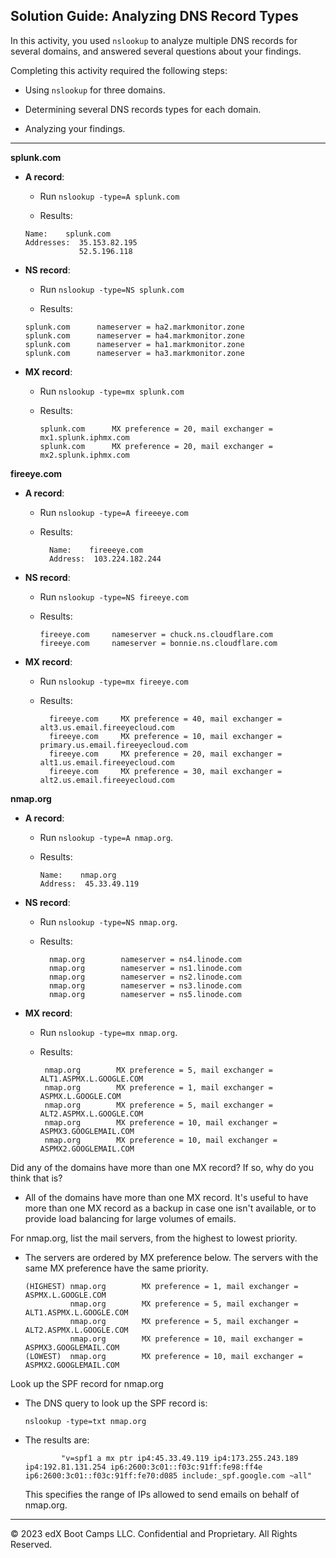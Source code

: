 ## Solution Guide: Analyzing DNS Record Types

In this activity, you used `nslookup` to analyze multiple DNS records for several domains, and answered several questions about your findings. 

Completing this activity required the following steps:

- Using `nslookup` for three domains. 

- Determining several DNS records types for each domain.

- Analyzing your findings. 
   
---

**splunk.com** 

  - **A record**: 
    - Run `nslookup -type=A splunk.com`
      
    - Results: 
      
    ```
    Name:    splunk.com
    Addresses:  35.153.82.195
                52.5.196.118

    ```
      
   - **NS record**: 

      - Run `nslookup -type=NS splunk.com`
    
      - Results:
    
      ```
      splunk.com      nameserver = ha2.markmonitor.zone
      splunk.com      nameserver = ha4.markmonitor.zone
      splunk.com      nameserver = ha1.markmonitor.zone
      splunk.com      nameserver = ha3.markmonitor.zone

      ```
    
  - **MX record**:

    - Run `nslookup -type=mx splunk.com`

    - Results:

      ```
      splunk.com      MX preference = 20, mail exchanger = mx1.splunk.iphmx.com
      splunk.com      MX preference = 20, mail exchanger = mx2.splunk.iphmx.com

      ```

**fireeye.com**

- **A record**: 

  - Run `nslookup -type=A fireeeye.com`
  
  - Results: 
  
    ```
      Name:    fireeeye.com
      Address:  103.224.182.244

    ```

- **NS record**: 

  - Run `nslookup -type=NS fireeye.com`
  
  - Results:
  
    ```  
    fireeye.com     nameserver = chuck.ns.cloudflare.com
    fireeye.com     nameserver = bonnie.ns.cloudflare.com

    ```

- **MX record**: 

  - Run `nslookup -type=mx fireeye.com`

  - Results: 
  
    ```  
      fireeye.com     MX preference = 40, mail exchanger = alt3.us.email.fireeyecloud.com
      fireeye.com     MX preference = 10, mail exchanger = primary.us.email.fireeyecloud.com
      fireeye.com     MX preference = 20, mail exchanger = alt1.us.email.fireeyecloud.com
      fireeye.com     MX preference = 30, mail exchanger = alt2.us.email.fireeyecloud.com

    ```


**nmap.org**

- **A record**: 
  - Run `nslookup -type=A nmap.org`.
  
  - Results: 
    
    ```
    Name:    nmap.org
    Address:  45.33.49.119
    ```

- **NS record**: 

  - Run `nslookup -type=NS nmap.org`.
  
  - Results:
      
    ```  
      nmap.org        nameserver = ns4.linode.com
      nmap.org        nameserver = ns1.linode.com
      nmap.org        nameserver = ns2.linode.com
      nmap.org        nameserver = ns3.linode.com
      nmap.org        nameserver = ns5.linode.com
    ```
  
- **MX record**: 
  - Run `nslookup -type=mx nmap.org`.

  - Results: 
    
    ```
     nmap.org        MX preference = 5, mail exchanger = ALT1.ASPMX.L.GOOGLE.COM
     nmap.org        MX preference = 1, mail exchanger = ASPMX.L.GOOGLE.COM
     nmap.org        MX preference = 5, mail exchanger = ALT2.ASPMX.L.GOOGLE.COM
     nmap.org        MX preference = 10, mail exchanger = ASPMX3.GOOGLEMAIL.COM 
     nmap.org        MX preference = 10, mail exchanger = ASPMX2.GOOGLEMAIL.COM
    ```


Did any of the domains have more than one MX record? If so, why do you think that is? 

  - All of the domains have more than one MX record. It's useful to have more than one MX record as a backup in case one isn't available, or to provide load balancing for large volumes of emails.

For nmap.org, list the mail servers, from the highest to lowest priority.

- The servers are ordered by MX preference below. The servers with the same MX preference have the same priority.

  ```
  (HIGHEST) nmap.org        MX preference = 1, mail exchanger = ASPMX.L.GOOGLE.COM
            nmap.org        MX preference = 5, mail exchanger = ALT1.ASPMX.L.GOOGLE.COM
            nmap.org        MX preference = 5, mail exchanger = ALT2.ASPMX.L.GOOGLE.COM
            nmap.org        MX preference = 10, mail exchanger = ASPMX3.GOOGLEMAIL.COM 
  (LOWEST)  nmap.org        MX preference = 10, mail exchanger = ASPMX2.GOOGLEMAIL.COM
  ```


Look up the SPF record for nmap.org
- The DNS query to look up the SPF record is:

  `nslookup -type=txt nmap.org`

- The results are:
  
  ```
          "v=spf1 a mx ptr ip4:45.33.49.119 ip4:173.255.243.189 ip4:192.81.131.254 ip6:2600:3c01::f03c:91ff:fe98:ff4e ip6:2600:3c01::f03c:91ff:fe70:d085 include:_spf.google.com ~all"
  ```
  
  This specifies the range of IPs allowed to send emails on behalf of nmap.org.

---
© 2023 edX Boot Camps LLC. Confidential and Proprietary. All Rights Reserved.
